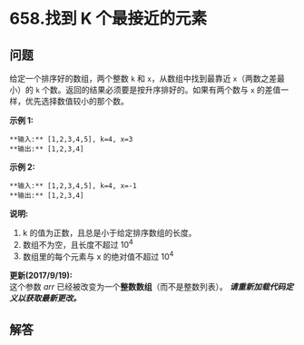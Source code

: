 # 658.找到 K 个最接近的元素

## 问题

给定一个排序好的数组，两个整数 `k` 和 `x`，从数组中找到最靠近 `x`（两数之差最小）的 `k` 个数。返回的结果必须要是按升序排好的。如果有两个数与 `x` 的差值一样，优先选择数值较小的那个数。

**示例 1:**

```
**输入:** [1,2,3,4,5], k=4, x=3
**输出:** [1,2,3,4]

```

**示例 2:**

```
**输入:** [1,2,3,4,5], k=4, x=-1
**输出:** [1,2,3,4]

```

**说明:**

1. k 的值为正数，且总是小于给定排序数组的长度。
2. 数组不为空，且长度不超过 10<sup>4</sup>
3. 数组里的每个元素与 x 的绝对值不超过 10<sup>4</sup>

**更新(2017/9/19):**  
这个参数 *arr* 已经被改变为一个**整数数组**（而不是整数列表）。 ***请重新加载代码定义以获取最新更改。***



## 解答

